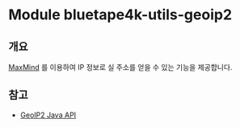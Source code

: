 # Module bluetape4k-utils-geoip2

## 개요

[MaxMind](https://www.maxmind.com/en/home) 를 이용하여 IP 정보로 실 주소를 얻을 수 있는 기능을 제공합니다.

## 참고

* [GeoIP2 Java API](https://maxmind.github.io/GeoIP2-java/)
